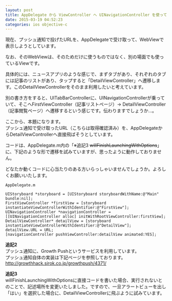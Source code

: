 ```yaml
---
layout: post
title: AppDelegate から ViewController へ UINavigationController を使って遷移したい
date: 2015-03-19 04:52:23
categories: ios objective-c
---
```

<p>現在、プッシュ通知で投げたURLを、AppDelegateで受け取って、WebViewで表示しようとしています。</p>

<p>なお、そのWebViewは、そのためだけに使うものではなく、別の場面でも使っているViewです。</p>

<p>具体的には、ニュースアプリのような感じで、まずタブがあり、それぞれのタブには記事のリストがあり、タップすると「DetailViewController」へ遷移します。このDetailViewControllerをそのまま利用したいと考えています。</p>

<p>別の書き方をすると、UITabBarControllerに、UINavigationControllerが乗っていて、そこへFirstViewController（記事リストページ）-> DetailViewController（記事閲覧ページ）へ遷移するという感じです。伝わりますでしょうか…。</p>

<p>ここから、本題になります。<br>
プッシュ通知で受け取ったURL（こちらは取得確認済み）を、AppDelegateからDetailViewControllerへ直接飛ばそうとしています。</p>

<p>コードは、AppDelegate.m内の「※追記3 <del>willFinishLaunchingWithOptions</del>」に、下記のような形で遷移を試みていますが、思ったように動作しておりません。</p>

<p>どなたか動くコードに心当たりのある方いらっしゃいませんでしょうか。よろしくお願いいたします。</p>

<pre><code>AppDelegate.m

UIStoryboard *storyboard = [UIStoryboard storyboardWithName:@"Main" bundle:nil];
FirstViewController *firstView = [storyboard instantiateViewControllerWithIdentifier:@"FirstView"];
UINavigationController *navigationController = [[UINavigationController alloc] initWithRootViewController:firstView];
DetailViewController* detailView = [storyboard instantiateViewControllerWithIdentifier:@"DetailView"];
detailView.URL = URL;
[navigationController pushViewController:detailView animated:YES];
</code></pre>

<p><strong>追記2</strong><br>
プッシュ通知に、Growth Pushというサービスを利用しています。<br>
プッシュ通知自体の実装は下記ページを参照しております。<br>
<a href="http://growthhack.sirok.co.jp/growthpush/4371/" rel="nofollow">http://growthhack.sirok.co.jp/growthpush/4371/</a></p>

<p><strong>追記3</strong><br>
willFinishLaunchingWithOptionsに直接コードを書いた場合、実行されないとのことで、記述場所を変更いたしました。ですので、一旦アラートビューを出し「はい」を選択した場合に、DetailViewControllerに飛ぶように試みています。</p>
